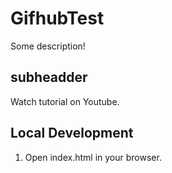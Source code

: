 # GifhubTest

Some description!

## subheadder

Watch tutorial on Youtube.

## Local Development

1. Open index.html in your browser.
